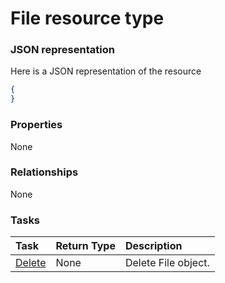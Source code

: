 # File resource type



### JSON representation

Here is a JSON representation of the resource

<!-- {
  "blockType": "resource",
  "optionalProperties": [

  ],
  "@odata.type": "microsoft.graph.file"
}-->

```json
{
}

```
### Properties
None

### Relationships
None


### Tasks

| Task		   | Return Type	|Description|
|:---------------|:--------|:----------|
|[Delete](../api/file_delete.md) | None |Delete File object. |

<!-- uuid: d230b928-026c-47d8-8fa7-b2eced841cb5
2015-10-19 10:04:34 UTC -->
<!-- {
  "type": "#page.annotation",
  "description": "File resource",
  "keywords": "",
  "section": "documentation",
  "tocPath": ""
}-->